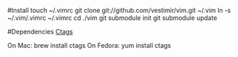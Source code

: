 #Install
    touch ~/.vimrc
    git clone git://github.com/vestimir/vim.git ~/.vim
    ln -s ~/.vim/.vimrc ~/.vimrc
    cd ./vim
    git submodule init
    git submodule update

#Dependencies
[Ctags](http://ctags.sourceforge.net/)

On Mac: brew install ctags
On Fedora: yum install ctags